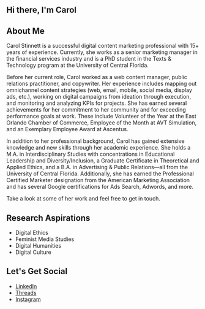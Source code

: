 ## Hi there, I'm Carol

## About Me

Carol Stinnett is a successful digital content marketing professional with 15+ years of experience. Currently, she works as a senior marketing manager in the financial services industry and is a PhD student in the Texts & Technology program at the University of Central Florida. 

Before her current role, Carol worked as a web content manager, public relations practitioner, and copywriter. Her experience includes mapping out omnichannel content strategies (web, email, mobile, social media, display ads, etc.), working on digital campaigns from ideation through execution, and monitoring and analyzing KPIs for projects. She has earned several achievements for her commitment to her community and for exceeding performance goals at work. These include Volunteer of the Year at the East Orlando Chamber of Commerce, Employee of the Month at AVT Simulation, and an Exemplary Employee Award at Ascentus.

In addition to her professional background, Carol has gained extensive knowledge and new skills through her academic experience. She holds a M.A. in Interdisciplinary Studies with concentrations in Educational Leadership and Diversity/Inclusion, a Graduate Certificate in Theoretical and Applied Ethics, and a B.A. in Advertising & Public Relations—all from the University of Central Florida. Additionally, she has earned the Professional Certified Marketer designation from the American Marketing Association and has several Google certifications for Ads Search, Adwords, and more. 

Take a look at some of her work and feel free to get in touch. 

  
## Research Aspirations
- Digital Ethics
- Feminist Media Studies
- Digital Humanities
- Digital Culture

## Let's Get Social
- [LinkedIn](https://www.linkedin.com/in/carolstinnett/)
- [Threads](https://www.threads.net/@carol_pcm/)
- [Instagram](https://www.instagram.com/carol_pcm/)
